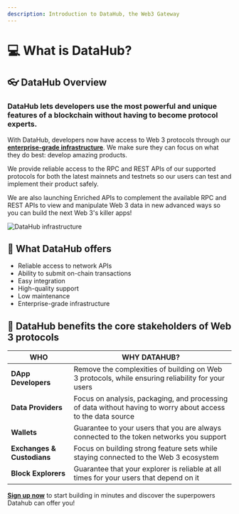 ```yaml
---
description: Introduction to DataHub, the Web3 Gateway
---
```


# 💻 What is DataHub?

## 👓 DataHub Overview

### DataHub lets developers use the most powerful and unique features of a blockchain without having to become protocol experts.

With DataHub, developers now have access to Web 3 protocols through our [**enterprise-grade infrastructure**](https://docs.figment.io/guides/datahub-infrastructure). We make sure they can focus on what they do best: develop amazing products.

We provide reliable access to the RPC and REST APIs of our supported protocols for both the latest mainnets and testnets so our users can test and implement their product safely.

We are also launching Enriched APIs to complement the available RPC and REST APIs to view and manipulate Web 3 data in new advanced ways so you can build the next Web 3's killer apps!

![DataHub infrastructure](https://lh3.googleusercontent.com/yyCK3NcjWme-2AOgl5E7iwGxpjPhfayiK07sGPIDjtHK3Us3oH8aawFliV5XQqOKRwGyiT16mFc6H0WPFGz8Y9et5\_ZRyNuzHm1RKUwcjF18FdUYx3bUoe6frUR42laa-sSfmfRU)

## 🎊 What DataHub offers

* Reliable access to network APIs
* Ability to submit on-chain transactions
* Easy integration
* High-quality support
* Low maintenance
* Enterprise-grade infrastructure

## **🎁 DataHub benefits the core stakeholders of Web 3 protocols**

| **WHO**                    | **WHY DATAHUB?**                                                                                             |
| -------------------------- | ------------------------------------------------------------------------------------------------------------ |
| **DApp Developers**        | Remove the complexities of building on Web 3 protocols, while ensuring reliability for your users            |
| **Data Providers**         | Focus on analysis, packaging, and processing of data without having to worry about access to the data source |
| **Wallets**                | Guarantee to your users that you are always connected to the token networks you support                      |
| **Exchanges & Custodians** | Focus on building strong feature sets while staying connected to the Web 3 ecosystem                         |
| **Block Explorers**        | Guarantee that your explorer is reliable at all times for your users that depend on it                       |

[**Sign up now**](https://datahub.figment.io/signup) to start building in minutes and discover the superpowers Datahub can offer you!
